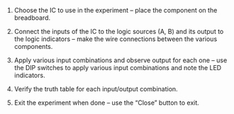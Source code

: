 1. Choose the IC to use in the experiment – place the component on the breadboard.
	                
2. Connect the inputs of the IC to the logic sources (A, B) and its output to the logic 	indicators  –  make the wire connections between the various components.
	                
3. Apply various input combinations and observe output for each one – use the DIP switches 	to apply various input combinations and note the LED indicators.
	                
4. Verify the truth table for each input/output combination.
	                
5. Exit the experiment when done – use the “Close” button to exit.
	               

